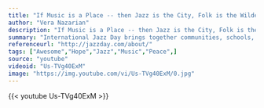 ```yaml
---
title: "If Music is a Place -- then Jazz is the City, Folk is the Wilderness, Rock is the Road, Classical is a Temple."
author: "Vera Nazarian"
description: "If Music is a Place -- then Jazz is the City, Folk is the Wilderness, Rock is the Road, Classical is a Temple. - Vera Nazarian quotes from GetInspired365.com"
summary: "International Jazz Day brings together communities, schools, artists, historians, academics, and jazz enthusiasts all over the world to celebrate and learn about jazz and its roots, future and impact; raise awareness of the need for intercultural dialogue and mutual understanding; and reinforce international cooperation and communication. Each year on April 30, this international art form is recognized for promoting peace, dialogue among cultures, diversity, and respect for human rights. Join in"
referenceurl: "http://jazzday.com/about/"
tags: ["Awesome","Hope","Jazz","Music","Peace",]
source: "youtube"
videoid: "Us-TVg40ExM"
image: "https://img.youtube.com/vi/Us-TVg40ExM/0.jpg"
---
```


{{< youtube Us-TVg40ExM >}}

